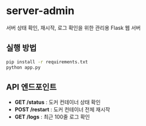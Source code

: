 # server-admin

서버 상태 확인, 재시작, 로그 확인을 위한 관리용 Flask 웹 서버

## 실행 방법

```bash
pip install -r requirements.txt
python app.py
```

## API 엔드포인트
- **GET /status** : 도커 컨테이너 상태 확인
- **POST /restart** : 도커 컨테이너 전체 재시작
- **GET /logs** : 최근 100줄 로그 확인 